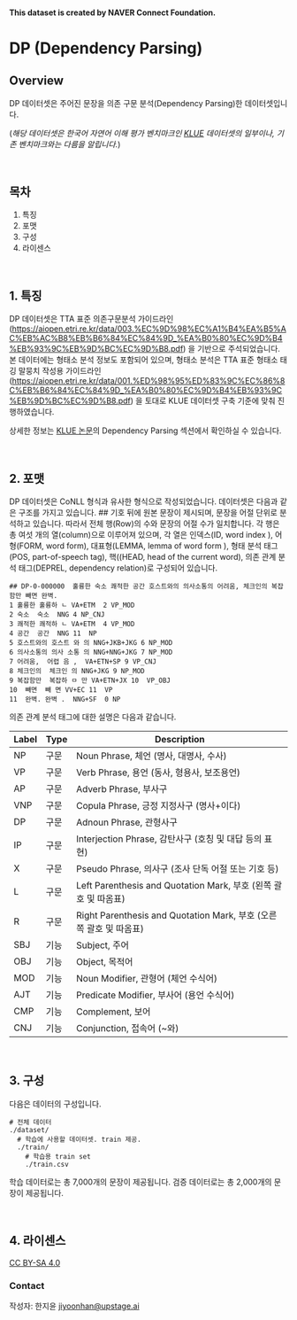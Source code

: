 #### This dataset is created by NAVER Connect Foundation. 


# DP (Dependency Parsing)

## Overview

DP 데이터셋은 주어진 문장을 의존 구문 분석(Dependency Parsing)한 데이터셋입니다. 

(*해당 데이터셋은 한국어 자연어 이해 평가 벤치마크인 [KLUE](https://klue-benchmark.com/) 데이터셋의 일부이나, 기존 벤치마크와는 다름을 알립니다.*)

<br>

## 목차
1. 특징
2. 포맷
3. 구성
4. 라이센스

<br>

## 1. 특징

DP 데이터셋은 TTA 표준 의존구문분석 가이드라인(https://aiopen.etri.re.kr/data/003.%EC%9D%98%EC%A1%B4%EA%B5%AC%EB%AC%B8%EB%B6%84%EC%84%9D_%EA%B0%80%EC%9D%B4%EB%93%9C%EB%9D%BC%EC%9D%B8.pdf) 을 기반으로 주석되었습니다. 본 데이터에는 형태소 분석 정보도 포함되어 있으며, 형태소 분석은 TTA 표준 형태소 태깅 말뭉치 작성용 가이드라인(https://aiopen.etri.re.kr/data/001.%ED%98%95%ED%83%9C%EC%86%8C%EB%B6%84%EC%84%9D_%EA%B0%80%EC%9D%B4%EB%93%9C%EB%9D%BC%EC%9D%B8.pdf) 을 토대로 KLUE 데이터셋 구축 기준에 맞춰 진행하였습니다. 
 
상세한 정보는 [KLUE 논문](https://arxiv.org/abs/2105.09680)의 Dependency Parsing 섹션에서 확인하실 수 있습니다.

<br>

## 2. 포맷

DP 데이터셋은 CoNLL 형식과 유사한 형식으로 작성되었습니다. 
데이터셋은 다음과 같은 구조를 가지고 있습니다. ## 기호 뒤에 원본 문장이 제시되며, 문장을 어절 단위로 분석하고 있습니다. 따라서 전체 행(Row)의 수와 문장의 어절 수가 일치합니다. 각 행은 총 여섯 개의 열(column)으로 이루어져 있으며, 각 열은 인덱스(ID, word index ), 어형(FORM, word form), 대표형(LEMMA, lemma of word form ), 형태 분석 태그(POS, part-of-speech tag), 핵((HEAD, head of the current word), 의존 관계 분석 태그(DEPREL, dependency relation)로 구성되어 있습니다.

    ## DP-0-000000  훌륭한 숙소 쾌적한 공간 호스트와의 의사소통의 어려움, 체크인의 복잡함만 빼면 완벽.       
    1 훌륭한 훌륭하 ㄴ VA+ETM  2 VP_MOD
    2 숙소  숙소  NNG 4 NP_CNJ
    3 쾌적한 쾌적하 ㄴ VA+ETM  4 VP_MOD
    4 공간  공간  NNG 11  NP
    5 호스트와의 호스트 와 의 NNG+JKB+JKG 6 NP_MOD
    6 의사소통의 의사 소통 의 NNG+NNG+JKG 7 NP_MOD
    7 어려움,  어렵 음 ,  VA+ETN+SP 9 VP_CNJ
    8 체크인의  체크인 의 NNG+JKG 9 NP_MOD
    9 복잡함만  복잡하 ㅁ 만 VA+ETN+JX 10  VP_OBJ
    10  빼면  빼 면 VV+EC 11  VP
    11  완벽. 완벽 .  NNG+SF  0 NP

의존 관계 분석 태그에 대한 설명은 다음과 같습니다. 

| Label   | Type  | Description   |
|---  |---  |---  |
| NP    | 구문  | Noun Phrase, 체언 (명사, 대명사, 수사)   |
| VP    | 구문  | Verb Phrase, 용언 (동사, 형용사, 보조용언)   |
| AP    | 구문  | Adverb Phrase, 부사구  |
| VNP   | 구문  | Copula Phrase, 긍정 지정사구 (명사+이다)  |
| DP    | 구문  | Adnoun Phrase, 관형사구   |
| IP    | 구문  | Interjection Phrase, 감탄사구 (호칭 및 대답 등의 표현)   |
| X   | 구문  | Pseudo Phrase, 의사구 (조사 단독 어절 또는 기호 등)   |
| L   | 구문  | Left Parenthesis and Quotation Mark, 부호 (왼쪽 괄호 및 따옴표)   |
| R   | 구문  | Right Parenthesis and Quotation Mark, 부호 (오른쪽 괄호 및 따옴표)   |
| SBJ   | 기능  | Subject, 주어   |
| OBJ   | 기능  | Object, 목적어   |
| MOD   | 기능  | Noun Modifier, 관형어 (체언 수식어)   |
| AJT   | 기능  | Predicate Modifier, 부사어 (용언 수식어)  |
| CMP   | 기능  | Complement, 보어  |
| CNJ   | 기능  | Conjunction, 접속어 (~와)   |

<br>

## 3. 구성 
 
다음은 데이터의 구성입니다.
```
# 전체 데이터
./dataset/
  # 학습에 사용할 데이터셋. train 제공.
  ./train/
    # 학습용 train set
    ./train.csv
```

학습 데이터로는 총 7,000개의 문장이 제공됩니다.
검증 데이터로는 총 2,000개의 문장이 제공됩니다.
 
 <br>
 
## 4. 라이센스

 
 [CC BY-SA 4.0](https://creativecommons.org/licenses/by-sa/4.0/)
 
 ### Contact
 
 작성자: 한지윤 jiyoonhan@upstage.ai
